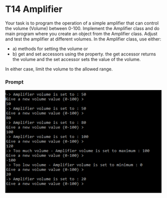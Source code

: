 # T14 Amplifier

Your task is to program the operation of a simple amplifier that can
control the volume (Volume) between 0-100. Implement the Amplifier class and do
main program where you create an object from the Amplifier class. Adjust and test the amplifier
at different volumes. In the Amplifier class, use either:

  - a) methods for setting the volume or
  - b) get and set accessors using the property. the get accessor returns the volume and the set accessor sets the value of the volume.

In either case, limit the volume to the allowed range.

### Prompt

<img src='./amplifier_prompt.png' width=500>